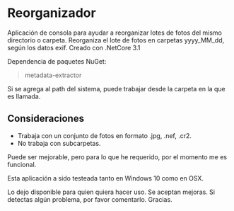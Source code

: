 # Reorganizador
Aplicación de consola para ayudar a reorganizar lotes de fotos del mismo directorio o carpeta.
Reorganiza el lote de fotos en carpetas yyyy_MM_dd, según los datos exif.
Creado con .NetCore 3.1

Dependencia de paquetes NuGet:
> metadata-extractor

Si se agrega al path del sistema, puede trabajar desde la carpeta en la que es llamada. 

## Consideraciones
* Trabaja con un conjunto de fotos en formato .jpg, .nef, .cr2.
* No trabaja con subcarpetas.

Puede ser mejorable, pero para lo que he requerido, por el momento me es funcional.

Esta aplicación a sido testeada tanto en Windows 10 como en OSX.

Lo dejo disponible para quien quiera hacer uso. Se aceptan mejoras. Si detectas algún problema, por favor comentarlo.
Gracias.
